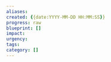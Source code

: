 ```yaml
---
aliases: 
created: {{date:YYYY-MM-DD HH:MM:SS}}
progress: raw
blueprint: []
impact: 
urgency: 
tags: 
category: []
---
```

